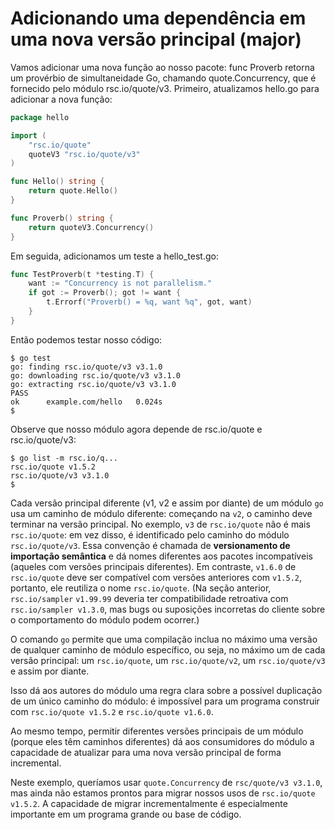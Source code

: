 # Adicionando uma dependência em uma nova versão principal \(major\)

Vamos adicionar uma nova função ao nosso pacote: func Proverb retorna um provérbio de simultaneidade Go, chamando quote.Concurrency, que é fornecido pelo módulo rsc.io/quote/v3. Primeiro, atualizamos hello.go para adicionar a nova função:



```go
package hello

import (
    "rsc.io/quote"
    quoteV3 "rsc.io/quote/v3"
)

func Hello() string {
    return quote.Hello()
}

func Proverb() string {
    return quoteV3.Concurrency()
}
```

Em seguida, adicionamos um teste a hello\_test.go:

```go
func TestProverb(t *testing.T) {
    want := "Concurrency is not parallelism."
    if got := Proverb(); got != want {
        t.Errorf("Proverb() = %q, want %q", got, want)
    }
}
```

Então podemos testar nosso código:

```text
$ go test
go: finding rsc.io/quote/v3 v3.1.0
go: downloading rsc.io/quote/v3 v3.1.0
go: extracting rsc.io/quote/v3 v3.1.0
PASS
ok  	example.com/hello	0.024s
$
```

Observe que nosso módulo agora depende de rsc.io/quote e rsc.io/quote/v3:

```text
$ go list -m rsc.io/q...
rsc.io/quote v1.5.2
rsc.io/quote/v3 v3.1.0
$
```

Cada versão principal diferente \(v1, v2 e assim por diante\) de um módulo `go` usa um caminho de módulo diferente: começando na `v2`, o caminho deve terminar na versão principal. No exemplo, `v3` de `rsc.io/quote` não é mais `rsc.io/quote`: em vez disso, é identificado pelo caminho do módulo `rsc.io/quote/v3`. Essa convenção é chamada de **versionamento de importação semântica** e dá nomes diferentes aos pacotes incompatíveis \(aqueles com versões principais diferentes\). Em contraste, `v1.6.0` de `rsc.io/quote` deve ser compatível com versões anteriores com `v1.5.2`, portanto, ele reutiliza o nome `rsc.io/quote`. \(Na seção anterior, `rsc.io/sampler` `v1.99.99` deveria ter compatibilidade retroativa com `rsc.io/sampler v1.3.0`, mas bugs ou suposições incorretas do cliente sobre o comportamento do módulo podem ocorrer.\)

O comando `go` permite que uma compilação inclua no máximo uma versão de qualquer caminho de módulo específico, ou seja, no máximo um de cada versão principal: um `rsc.io/quote`, um `rsc.io/quote/v2`, um `rsc.io/quote/v3` e assim por diante.   
  
Isso dá aos autores do módulo uma regra clara sobre a possível duplicação de um único caminho do módulo:  é impossível para um programa construir com `rsc.io/quote v1.5.2` e `rsc.io/quote v1.6.0`.   
  
Ao mesmo tempo, permitir diferentes versões principais de um módulo \(porque eles têm caminhos diferentes\) dá aos consumidores do módulo a capacidade de atualizar para uma nova versão principal de forma incremental.   
  
Neste exemplo, queríamos usar `quote.Concurrency` de `rsc/quote/v3 v3.1.0`, mas ainda não estamos prontos para migrar nossos usos de `rsc.io/quote v1.5.2`. A capacidade de migrar incrementalmente é especialmente importante em um programa grande ou base de código.

